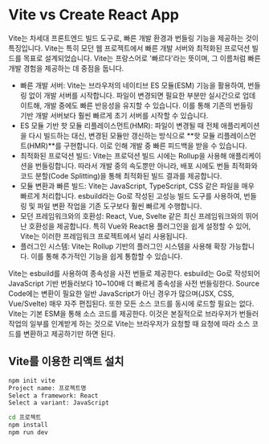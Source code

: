 # Vite vs Create React App

Vite는 차세대 프론트엔드 빌드 도구로, 빠른 개발 환경과 번들링 기능을 제공하는 것이 특징입니다. Vite는 특히 모던 웹 프로젝트에서 빠른 개발 서버와 최적화된 프로덕션 빌드를 목표로 설계되었습니다. Vite는 프랑스어로 '빠르다'라는 뜻이며, 그 이름처럼 빠른 개발 경험을 제공하는 데 중점을 둡니다.  
 - 빠른 개발 서버: Vite는 브라우저의 네이티브 ES 모듈(ESM) 기능을 활용하여, 번들링 없이 개발 서버를 시작합니다. 파일이 변경되면 필요한 부분만 실시간으로 업데이트해, 개발 중에도 빠른 반응성을 유지할 수 있습니다. 이를 통해 기존의 번들링 기반 개발 서버보다 훨씬 빠르게 초기 서버를 시작할 수 있습니다.
 - ES 모듈 기반 핫 모듈 리플레이스먼트(HMR): 파일이 변경될 때 전체 애플리케이션을 다시 빌드하는 대신, 변경된 모듈만 갱신하는 방식으로 **핫 모듈 리플레이스먼트(HMR)**를 구현합니다. 이로 인해 개발 중 빠른 피드백을 받을 수 있습니다.
 - 최적화된 프로덕션 빌드: Vite는 프로덕션 빌드 시에는 Rollup을 사용해 애플리케이션을 번들링합니다. 따라서 개발 중의 속도뿐만 아니라, 배포 시에도 번들 최적화와 코드 분할(Code Splitting)을 통해 최적화된 빌드 결과를 제공합니다.
 - 모듈 변환과 빠른 빌드: Vite는 JavaScript, TypeScript, CSS 같은 파일을 매우 빠르게 처리합니다. esbuild라는 Go로 작성된 고성능 빌드 도구를 사용하여, 번들링 및 파일 변환 작업을 기존 도구보다 훨씬 빠르게 수행합니다.
 - 모던 프레임워크와의 호환성: React, Vue, Svelte 같은 최신 프레임워크와의 뛰어난 호환성을 제공합니다. 특히 Vue와 React용 플러그인을 쉽게 설정할 수 있어, Vite는 이러한 프레임워크 프로젝트에서 널리 사용됩니다.
 - 플러그인 시스템: Vite는 Rollup 기반의 플러그인 시스템을 사용해 확장 가능합니다. 이를 통해 추가적인 기능을 쉽게 통합할 수 있습니다.

Vite는 esbuild를 사용하여 종속성을 사전 번들로 제공한다. esbuild는 Go로 작성되어 JavaScript 기반 번들러보다 10~100배 더 빠르게 종속성을 사전 번들링한다. Source Code에는 변환이 필요한 일반 JavaScript가 아닌 경우가 많으며(JSX, CSS, Vue/Svelte) 매우 자주 편집된다. 또한 모든 소스 코드를 동시에 로드할 필요는 없다. Vite는 기본 ESM을 통해 소스 코드를 제공한다. 이것은 본질적으로 브라우저가 번들러 작업의 일부를 인계받게 하는 것으로 Vite는 브라우저가 요청할 때 요청에 따라 소스 코드를 변환하고 제공하기만 하면 된다.  

## Vite를 이용한 리액트 설치

```bash
npm init vite
Project name: 프로젝트명
Select a framework: React
Select a variant: JavaScript

cd 프로젝트
npm install
npm run dev
```
